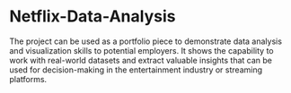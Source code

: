 # Netflix-Data-Analysis
The project can be used as a portfolio piece to demonstrate data analysis and visualization skills to potential employers. It shows the capability to work with real-world datasets and extract valuable insights that can be used for decision-making in the entertainment industry or streaming platforms.
